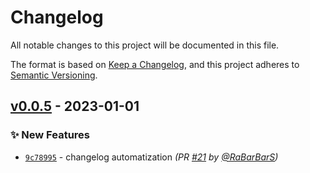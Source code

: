 # Changelog
All notable changes to this project will be documented in this file.

The format is based on [Keep a Changelog](https://keepachangelog.com/en/1.0.0/),
and this project adheres to [Semantic Versioning](https://semver.org/spec/v2.0.0.html).

## [v0.0.5] - 2023-01-01
### :sparkles: New Features
- [`9c78995`](https://github.com/RaBarBarS/LookAtMe/commit/9c78995e34e351d4ea1e9a844dfc74f2e458017b) - changelog automatization *(PR [#21](https://github.com/RaBarBarS/LookAtMe/pull/21) by [@RaBarBarS](https://github.com/RaBarBarS))*


[v0.0.5]: https://github.com/RaBarBarS/LookAtMe/compare/v0.0.4...v0.0.5